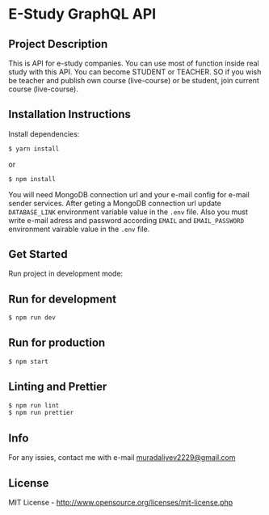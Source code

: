 # E-Study GraphQL API


## Project Description
This is API for e-study companies. You can use most of function inside real study with this API.
You can become STUDENT or TEACHER. SO if you wish be teacher and publish own course (live-course) or
be student, join current course (live-course).


 ## Installation Instructions
 Install dependencies:
```sh
$ yarn install
``` 
or 

```sh
$ npm install
``` 

You will need MongoDB connection url and your e-mail config  for e-mail sender services.
After geting a MongoDB connection url  update `DATABASE_LINK` environment variable value in the `.env` file.
Also you must write e-mail adress and password according `EMAIL` and `EMAIL_PASSWORD` environment vairable value in the 
`.env` file.


## Get Started
Run project in development mode:


## Run for development 

```sh
$ npm run dev 
```

## Run for production 

```sh
$ npm start
```

## Linting and Prettier  

```sh
$ npm run lint 
$ npm run prettier
```


## Info 

For any issies, contact me with e-mail muradaliyev2229@gmail.com

## License
MIT License - <http://www.opensource.org/licenses/mit-license.php>